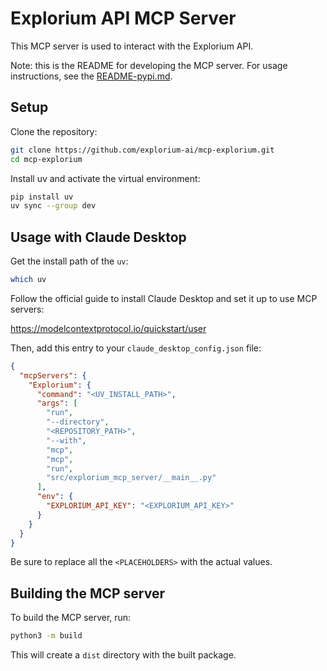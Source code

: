 # Explorium API MCP Server
This MCP server is used to interact with the Explorium API.

Note: this is the README for developing the MCP server. For usage instructions, see the [README-pypi.md](README-pypi.md).

## Setup

Clone the repository:

```bash
git clone https://github.com/explorium-ai/mcp-explorium.git
cd mcp-explorium
```

Install uv and activate the virtual environment:

```bash
pip install uv
uv sync --group dev
```

## Usage with Claude Desktop

Get the install path of the `uv`:

```bash
which uv
```

Follow the official guide to install Claude Desktop and set it up to use MCP servers:

https://modelcontextprotocol.io/quickstart/user

Then, add this entry to your `claude_desktop_config.json` file:

```json
{
  "mcpServers": {
    "Explorium": {
      "command": "<UV_INSTALL_PATH>",
      "args": [
        "run",
        "--directory",
        "<REPOSITORY_PATH>",
        "--with",
        "mcp",
        "mcp",
        "run",
        "src/explorium_mcp_server/__main__.py"
      ],
      "env": {
        "EXPLORIUM_API_KEY": "<EXPLORIUM_API_KEY>"
      }
    }
  }
}
```

Be sure to replace all the `<PLACEHOLDERS>` with the actual values.

## Building the MCP server

To build the MCP server, run:

```bash
python3 -m build
```

This will create a `dist` directory with the built package.